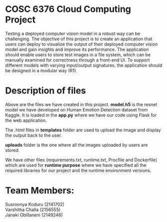 # COSC 6376 Cloud Computing Project
Testing a deployed computer vision model in a robust way can be challenging. The objective of this project is to create an application that users can deploy to visualize the output of their deployed computer vision model and gain insights and improve its performance. The application should enable users to store test images in a file system, which can be manually examined for correctness through a front-end UI. To support different models with varying input/output signatures, the application should be designed in a modular way (R1).

# Description of files 
 Above are the files we have created in this project.
 **model.h5** is the resnet model we have developed on Human Emotion Detection dataset from Kaggle. It is loaded in the **app.py** where we have our code using Flask for the web application.
 
 The .html files in **templates** folder are used to upload the image and display the output back to the user.
 
 **uploads** folder is the one where all the images uploaded by users are stored.
 
 We have other files (requirements.txt, runtime.txt, Procfile and Dockerfile) which are used for **runtime purpose** where we have specified all the required libraries for our project and the runtime environment versions.
 
 
 
 # Team Members:
 Susroonya Koduru (2141702) <br/>
 Varshitha Challa (2156555) <br/>
 Janaki Obillaneni (2149246) 
